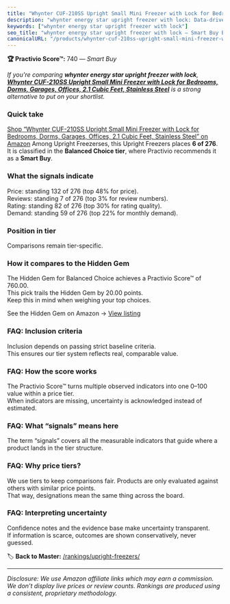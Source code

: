 ```yaml
---
title: "Whynter CUF-210SS Upright Small Mini Freezer with Lock for Bedrooms, Dorms, Garages, Offices, 2.1 Cubic Feet, Stainless Steel"
description: "whynter energy star upright freezer with lock: Data-driven within Balanced Choice ranking using the Practivio Score™. Positioned by quality, value, demand, fin…"
keywords: ["whynter energy star upright freezer with lock"]
seo_title: "whynter energy star upright freezer with lock — Smart Buy Balanced Choice (2025)"
canonicalURL: "/products/whynter-cuf-210ss-upright-small-mini-freezer-with-lock-for-bedrooms-dorms-garages-offices-21-cubic-feet-stainless-steel-B00G23MKL6/"
---
```


**🏆 Practivio Score™:** 740 — _Smart Buy_


*If you're comparing **whynter energy star upright freezer with lock**, **[Whynter CUF-210SS Upright Small Mini Freezer with Lock for Bedrooms, Dorms, Garages, Offices, 2.1 Cubic Feet, Stainless Steel](https://www.amazon.com/dp/B00G23MKL6?tag=practivio-20)** is a strong alternative to put on your shortlist.*
### Quick take
[Shop “Whynter CUF-210SS Upright Small Mini Freezer with Lock for Bedrooms, Dorms, Garages, Offices, 2.1 Cubic Feet, Stainless Steel” on Amazon](https://www.amazon.com/dp/B00G23MKL6?tag=practivio-20)
Among Upright Freezerses, this Upright Freezers places **6 of 276**.  
It is classified in the **Balanced Choice tier**, where Practivio recommends it as a **Smart Buy**.

### What the signals indicate
Price: standing 132 of 276 (top 48% for price).  
Reviews: standing 7 of 276 (top 3% for review numbers).  
Rating: standing 82 of 276 (top 30% for rating quality).  
Demand: standing 59 of 276 (top 22% for monthly demand).

### Position in tier
Comparisons remain tier-specific.

### How it compares to the Hidden Gem
The Hidden Gem for Balanced Choice achieves a Practivio Score™ of 760.00.  
This pick trails the Hidden Gem by 20.00 points.  
Keep this in mind when weighing your top choices.  

See the Hidden Gem on Amazon → [View listing](https://www.amazon.com/dp/B08P6CS4SW?tag=practivio-20)

### FAQ: Inclusion criteria
Inclusion depends on passing strict baseline criteria.  
This ensures our tier system reflects real, comparable value.

### FAQ: How the score works
The Practivio Score™ turns multiple observed indicators into one 0–100 value within a price tier.  
When indicators are missing, uncertainty is acknowledged instead of estimated.

### FAQ: What “signals” means here
The term “signals” covers all the measurable indicators that guide where a product lands in the tier structure.

### FAQ: Why price tiers?
We use tiers to keep comparisons fair. Products are only evaluated against others with similar price points.  
That way, designations mean the same thing across the board.

### FAQ: Interpreting uncertainty
Confidence notes and the evidence base make uncertainty transparent.  
If information is scarce, outcomes are shown conservatively, never guessed.


🏷️ **Back to Master:** [/rankings/upright-freezers/](/rankings/upright-freezers/)

---
_Disclosure: We use Amazon affiliate links which may earn a commission. We don’t display live prices or review counts. Rankings are produced using a consistent, proprietary methodology._
